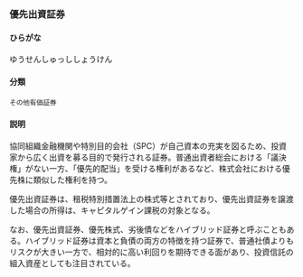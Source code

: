 <div style="display:none;">

## [あ行](securities-terms?id=あ行)
## [か行](securities-terms?id=か行)
## [さ行](securities-terms?id=さ行)
## [た行](securities-terms?id=た行)
## [な行](securities-terms?id=な行)
## [は行](securities-terms?id=は行)
## [ま行](securities-terms?id=ま行)
## [や行](securities-terms?id=や行)

</div>

### 優先出資証券

#### ひらがな

ゆうせんしゅっししょうけん

#### 分類

`その他有価証券`

#### 説明

協同組織金融機関や特別目的会社（SPC）が自己資本の充実を図るため、投資家から広く出資を募る目的で発行される証券。普通出資者総会における「議決権」がない一方、「優先的配当」を受ける権利があるなど、株式会社における優先株に類似した権利を持つ。
 
優先出資証券は、租税特別措置法上の株式等とされており、優先出資証券を譲渡した場合の所得は、キャピタルゲイン課税の対象となる。
 
なお、優先出資証券、優先株式、劣後債などをハイブリッド証券と呼ぶこともある。ハイブリッド証券は資本と負債の両方の特徴を持つ証券で、普通社債よりもリスクが大きい一方で、相対的に高い利回りを期待できる面があり、投資信託の組入資産としても注目されている。

<div style="display:none;">

## [ら行](securities-terms?id=ら行)
## [わ行](securities-terms?id=わ行)
## [英数字・記号](securities-terms?id=英数字・記号)

</div>

